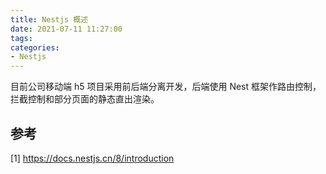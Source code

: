 ```yaml
---
title: Nestjs 概述
date: 2021-07-11 11:27:00
tags:
categories:
- Nestjs
---
```


目前公司移动端 h5 项目采用前后端分离开发，后端使用 Nest 框架作路由控制，拦截控制和部分页面的静态直出渲染。

## 参考
[1] https://docs.nestjs.cn/8/introduction
